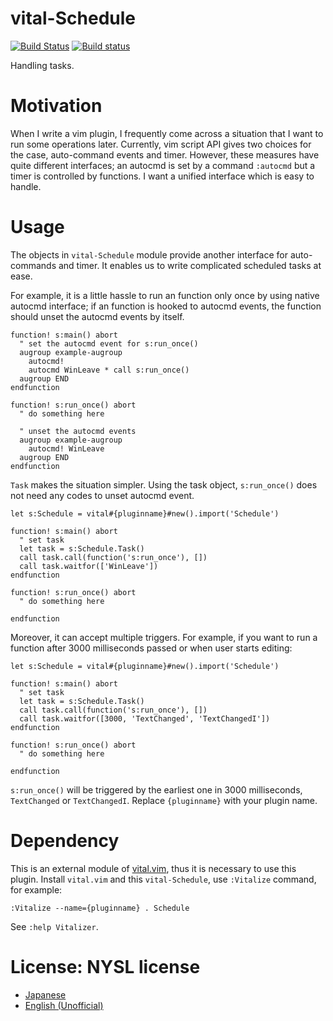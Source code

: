 # vital-Schedule

[![Build Status](https://travis-ci.org/machakann/vital-Schedule.svg)](https://travis-ci.org/machakann/vital-Schedule)
[![Build status](https://ci.appveyor.com/api/projects/status/dyjxcv4q9n26v0ep?svg=true)](https://ci.appveyor.com/project/machakann/vital-schedule)


Handling tasks.

# Motivation

When I write a vim plugin, I frequently come across a situation that I want to run some operations later. Currently, vim script API gives two choices for the case, auto-command events and timer. However, these measures have quite different interfaces; an autocmd is set by a command `:autocmd` but a timer is controlled by functions. I want a unified interface which is easy to handle.

# Usage

The objects in `vital-Schedule` module provide another interface for auto-commands and timer. It enables us to write complicated scheduled tasks at ease.

For example, it is a little hassle to run an function only once by using native autocmd interface; if an function is hooked to autocmd events, the function should unset the autocmd events by itself.

```vim
function! s:main() abort
  " set the autocmd event for s:run_once()
  augroup example-augroup
    autocmd!
    autocmd WinLeave * call s:run_once()
  augroup END
endfunction

function! s:run_once() abort
  " do something here

  " unset the autocmd events
  augroup example-augroup
    autocmd! WinLeave
  augroup END
endfunction
```

`Task` makes the situation simpler. Using the task object, `s:run_once()` does not need any codes to unset autocmd event.

```vim
let s:Schedule = vital#{pluginname}#new().import('Schedule')

function! s:main() abort
  " set task
  let task = s:Schedule.Task()
  call task.call(function('s:run_once'), [])
  call task.waitfor(['WinLeave'])
endfunction

function! s:run_once() abort
  " do something here

endfunction
```

Moreover, it can accept multiple triggers. For example, if you want to run a function after 3000 milliseconds passed or when user starts editing:

```vim
let s:Schedule = vital#{pluginname}#new().import('Schedule')

function! s:main() abort
  " set task
  let task = s:Schedule.Task()
  call task.call(function('s:run_once'), [])
  call task.waitfor([3000, 'TextChanged', 'TextChangedI'])
endfunction

function! s:run_once() abort
  " do something here

endfunction
```

`s:run_once()` will be triggered by the earliest one in 3000 milliseconds, `TextChanged` or `TextChangedI`. Replace `{pluginname}` with your plugin name.

# Dependency

This is an external module of [vital.vim](https://github.com/vim-jp/vital.vim), thus it is necessary to use this plugin. Install `vital.vim` and this `vital-Schedule`, use `:Vitalize` command, for example:

```vim
:Vitalize --name={pluginname} . Schedule
```

See `:help Vitalizer`.

# License: NYSL license
  * [Japanese](http://www.kmonos.net/nysl/)
  * [English (Unofficial)](http://www.kmonos.net/nysl/index.en.html)


